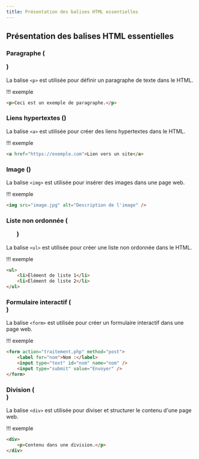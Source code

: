 ```yaml
---
title: Présentation des balises HTML essentielles
---
```


## Présentation des balises HTML essentielles

### Paragraphe (<p>)

La balise `<p>` est utilisée pour définir un paragraphe de texte dans le HTML.

!!! exemple

```html
<p>Ceci est un exemple de paragraphe.</p>
```

### Liens hypertextes (<a>)

La balise `<a>` est utilisée pour créer des liens hypertextes dans le HTML.

!!! exemple

```html
<a href="https://exemple.com">Lien vers un site</a>
```

### Image (<img>)

La balise `<img>` est utilisée pour insérer des images dans une page web.

!!! exemple

```html
<img src="image.jpg" alt="Description de l'image" />
```

### Liste non ordonnée (<ul>)

La balise `<ul>` est utilisée pour créer une liste non ordonnée dans le HTML.

!!! exemple

```html
<ul>
    <li>Élément de liste 1</li>
    <li>Élément de liste 2</li>
</ul>
```

### Formulaire interactif (<form>)

La balise `<form>` est utilisée pour créer un formulaire interactif dans une page web.

!!! exemple

```html
<form action="traitement.php" method="post">
    <label for="nom">Nom :</label>
    <input type="text" id="nom" name="nom" />
    <input type="submit" value="Envoyer" />
</form>
```

### Division (<div>)

La balise `<div>` est utilisée pour diviser et structurer le contenu d'une page web.

!!! exemple

```html
<div>
    <p>Contenu dans une division.</p>
</div>
```
